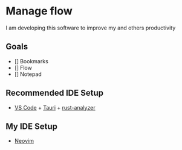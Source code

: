 # Manage flow

I am developing this software to improve my and others productivity

## Goals

- [] Bookmarks
- [] Flow
- [] Notepad

## Recommended IDE Setup

- [VS Code](https://code.visualstudio.com/) + [Tauri](https://marketplace.visualstudio.com/items?itemName=tauri-apps.tauri-vscode) + [rust-analyzer](https://marketplace.visualstudio.com/items?itemName=rust-lang.rust-analyzer)

## My IDE Setup

- [Neovim](https://github.com/z3tsubouou/nvim-lua/tree/lazyvim)

